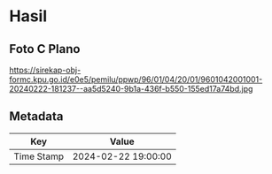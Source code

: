 # Hasil

## Foto C Plano

https://sirekap-obj-formc.kpu.go.id/e0e5/pemilu/ppwp/96/01/04/20/01/9601042001001-20240222-181237--aa5d5240-9b1a-436f-b550-155ed17a74bd.jpg


## Metadata

| Key        | Value               |
| ---------- | ------------------- |
| Time Stamp | 2024-02-22 19:00:00 |



